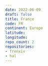 ```yaml
---
date: 2022-06-09
draft: false
title: France
code: FR
continent: Europe
latitude:
longitude:
repo_count: 2
repositories:
- frenxiv
- hal
---
```



